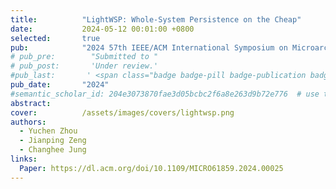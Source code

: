 ```yaml
---
title:          "LightWSP: Whole-System Persistence on the Cheap"
date:           2024-05-12 00:01:00 +0800
selected:       true
pub:            "2024 57th IEEE/ACM International Symposium on Microarchitecture (MICRO'24)"
# pub_pre:        "Submitted to "
# pub_post:       'Under review.'
#pub_last:       ' <span class="badge badge-pill badge-publication badge-success">Spotlight</span>'
pub_date:       "2024"
#semantic_scholar_id: 204e3073870fae3d05bcbc2f6a8e263d9b72e776  # use this to retrieve citation count
abstract:
cover:          /assets/images/covers/lightwsp.png
authors:
  - Yuchen Zhou
  - Jianping Zeng
  - Changhee Jung
links:
  Paper: https://dl.acm.org/doi/10.1109/MICRO61859.2024.00025 
---
```

